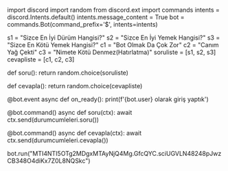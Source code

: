 import discord
import random
from discord.ext import commands
intents = discord.Intents.default()
intents.message_content = True
bot = commands.Bot(command_prefix='$', intents=intents)

s1 = "Sizce En İyi Dürüm Hangisi?"
s2 = "Sizce En İyi Yemek Hangisi?"
s3 = "Sizce En Kötü Yemek Hangisi?"
c1 = "Bot Olmak Da Çok Zor"
c2 = "Canım Yağ Çekti"
c3 = "Nimete Kötü Denmez(Hatırlatma)"
soruliste = [s1, s2, s3]
cevapliste = [c1, c2, c3]

def soru():
    return random.choice(soruliste)

def cevapla():
    return random.choice(cevapliste)

@bot.event
async def on_ready():
    print(f'{bot.user} olarak giriş yaptık')

@bot.command()
async def soru(ctx):
    await ctx.send(durumcumleleri.soru())

@bot.command()
async def cevapla(ctx):
    await ctx.send(durumcumleleri.cevapla())


bot.run("MTI4NTI5OTg2MDgxMTAyNjQ4Mg.GfcQYC.sciUGVLN48248pJwzCB348O4diKx7Z0L8NQSkc")
